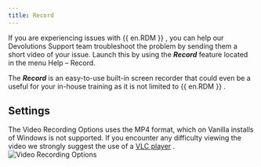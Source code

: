 ```yaml
---
title: Record
---
```

If you are experiencing issues with {{ en.RDM }} , you can help our Devolutions Support team troubleshoot the problem by sending them a short video of your issue. Launch this by using the ***Record*** feature located in the menu Help   –   Record.  

The   ***Record*** is an easy-to-use built-in screen recorder that could even be a useful for your in-house training as it is not limited to {{ en.RDM }} . 

## Settings 

The Video Recording Options uses the MP4 format, which on Vanilla installs of Windows is not supported. If you encounter any difficulty viewing the video we strongly suggest the use of a [VLC player](http://www.videolan.org/vlc/download-windows.html) .  
![Video Recording Options](/img/en/rdm/windows/clip11330.png) 

